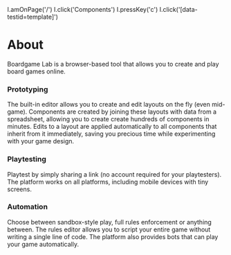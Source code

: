 <screenshot name="main">
  I.amOnPage('/')
  I.click('Components')
  I.pressKey('c')
  I.click('[data-testid=template]')
</screenshot>

# About

Boardgame Lab is a browser-based tool that allows you to create and play
board games online.

### Prototyping

The built-in editor allows you to create and edit layouts on the fly (even mid-game).
Components are created by joining these layouts with data from a spreadsheet, allowing
you to create create hundreds of components in minutes. Edits to a layout are applied
automatically to all components that inherit from it immediately, saving you precious
time while experimenting with your game design.

### Playtesting

Playtest by simply sharing a link (no account required for your playtesters). The
platform works on all platforms, including mobile devices with tiny screens.

### Automation

Choose between sandbox-style play, full rules enforcement or anything between. The
rules editor allows you to script your entire game without writing a single line of code.
The platform also provides bots that can play your game automatically.
